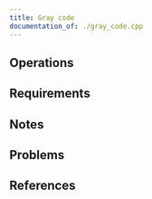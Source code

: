 ```yaml
---
title: Gray code
documentation_of: ./gray_code.cpp
---
```


## Operations

## Requirements

## Notes

## Problems

## References
